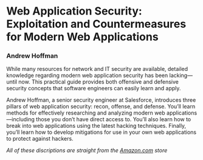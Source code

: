 # Web Application Security: Exploitation and Countermeasures for Modern Web Applications
### Andrew Hoffman
While many resources for network and IT security are available, detailed knowledge regarding modern web application security has been lacking—until now. This practical guide provides both offensive and defensive security concepts that software engineers can easily learn and apply.

Andrew Hoffman, a senior security engineer at Salesforce, introduces three pillars of web application security: recon, offense, and defense. You’ll learn methods for effectively researching and analyzing modern web applications—including those you don’t have direct access to. You’ll also learn how to break into web applications using the latest hacking techniques. Finally, you’ll learn how to develop mitigations for use in your own web applications to protect against hackers.

*All of these discriptions are straight from the [Amazon.com](https://www.amazon.com/Web-Application-Security-Exploitation-Countermeasures/dp/1492053112/ref=asc_df_1492053112/?tag=hyprod-20&linkCode=df0&hvadid=416662155241&hvpos=&hvnetw=g&hvrand=12336271666237038992&hvpone=&hvptwo=&hvqmt=&hvdev=c&hvdvcmdl=&hvlocint=&hvlocphy=1017596&hvtargid=pla-898882798945&psc=1&tag=&ref=&adgrpid=95590145444&hvpone=&hvptwo=&hvadid=416662155241&hvpos=&hvnetw=g&hvrand=12336271666237038992&hvqmt=&hvdev=c&hvdvcmdl=&hvlocint=&hvlocphy=1017596&hvtargid=pla-898882798945) store*
